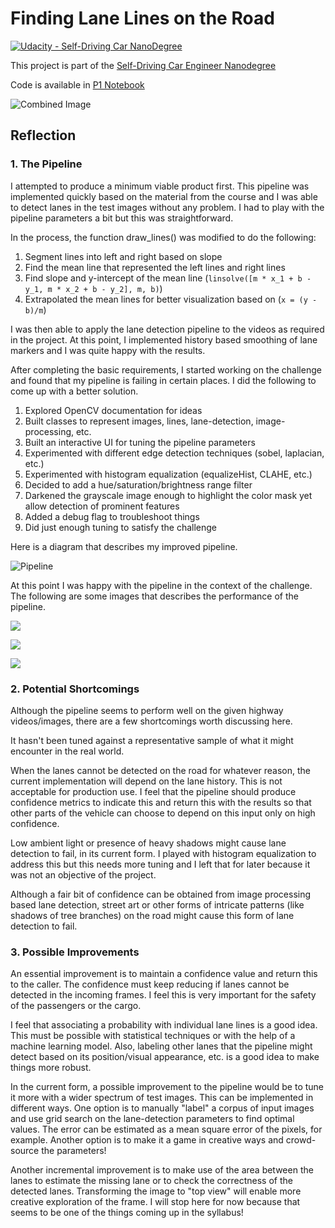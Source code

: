 # Finding Lane Lines on the Road

[![Udacity - Self-Driving Car NanoDegree](https://s3.amazonaws.com/udacity-sdc/github/shield-carnd.svg)](http://www.udacity.com/drive)

This project is part of the [Self-Driving Car Engineer Nanodegree](https://www.udacity.com/course/self-driving-car-engineer-nanodegree--nd013)

Code is available in [P1 Notebook](P1.ipynb)

![Combined Image](out/extra.mp4-3.5.jpg-processed.jpg)

## Reflection

### 1\. The Pipeline

I attempted to produce a minimum viable product first. This pipeline was implemented quickly based on the material from the course and I was able to detect lanes in the test images without any problem. I had to play with the pipeline parameters a bit but this was straightforward.

In the process, the function draw_lines() was modified to do the following:

1. Segment lines into left and right based on slope
2. Find the mean line that represented the left lines and right lines
3. Find slope and y-intercept of the mean line (`linsolve([m * x_1 + b - y_1, m * x_2 + b - y_2], m, b)`)
4. Extrapolated the mean lines for better visualization based on (`x = (y - b)/m`)

I was then able to apply the lane detection pipeline to the videos as required in the project. At this point, I implemented history based smoothing of lane markers and I was quite happy with the results.

After completing the basic requirements, I started working on the challenge and found that my pipeline is failing in certain places. I did the following to come up with a better solution.

1. Explored OpenCV documentation for ideas
2. Built classes to represent images, lines, lane-detection, image-processing, etc.
3. Built an interactive UI for tuning the pipeline parameters
4. Experimented with different edge detection techniques (sobel, laplacian, etc.)
5. Experimented with histogram equalization (equalizeHist, CLAHE, etc.)
6. Decided to add a hue/saturation/brightness range filter
7. Darkened the grayscale image enough to highlight the color mask yet allow detection of prominent features
8. Added a debug flag to troubleshoot things
9. Did just enough tuning to satisfy the challenge

Here is a diagram that describes my improved pipeline.

![Pipeline](pipeline.png)

At this point I was happy with the pipeline in the context of the challenge. The following are some images that describes the performance of the pipeline.

![](out/extra.mp4-3.5.jpg-processed.jpg)

![](out/extra.mp4-4.5.jpg-processed.jpg)

![](out/solidWhiteRight.jpg-processed.jpg)

### 2\. Potential Shortcomings

Although the pipeline seems to perform well on the given highway videos/images, there are a few shortcomings worth discussing here.

It hasn't been tuned against a representative sample of what it might encounter in the real world.

When the lanes cannot be detected on the road for whatever reason, the current implementation will depend on the lane history. This is not acceptable for production use. I feel that the pipeline should produce confidence metrics to indicate this and return this with the results so that other parts of the vehicle can choose to depend on this input only on high confidence.

Low ambient light or presence of heavy shadows might cause lane detection to fail, in its current form. I played with histogram equalization to address this but this needs more tuning and I left that for later because it was not an objective of the project.

Although a fair bit of confidence can be obtained from image processing based lane detection, street art or other forms of intricate patterns (like shadows of tree branches) on the road might cause this form of lane detection to fail.

### 3\. Possible Improvements

An essential improvement is to maintain a confidence value and return this to the caller. The confidence must keep reducing if lanes cannot be detected in the incoming frames. I feel this is very important for the safety of the passengers or the cargo.

I feel that associating a probability with individual lane lines is a good idea. This must be possible with statistical techniques or with the help of a machine learning model. Also, labeling other lanes that the pipeline might detect based on its position/visual appearance, etc. is a good idea to make things more robust.

In the current form, a possible improvement to the pipeline would be to tune it more with a wider spectrum of test images. This can be implemented in different ways. One option is to manually "label" a corpus of input images and use grid search on the lane-detection parameters to find optimal values. The error can be estimated as a mean square error of the pixels, for example. Another option is to make it a game in creative ways and crowd-source the parameters!

Another incremental improvement is to make use of the area between the lanes to estimate the missing lane or to check the correctness of the detected lanes. Transforming the image to "top view" will enable more creative exploration of the frame. I will stop here for now because that seems to be one of the things coming up in the syllabus!
